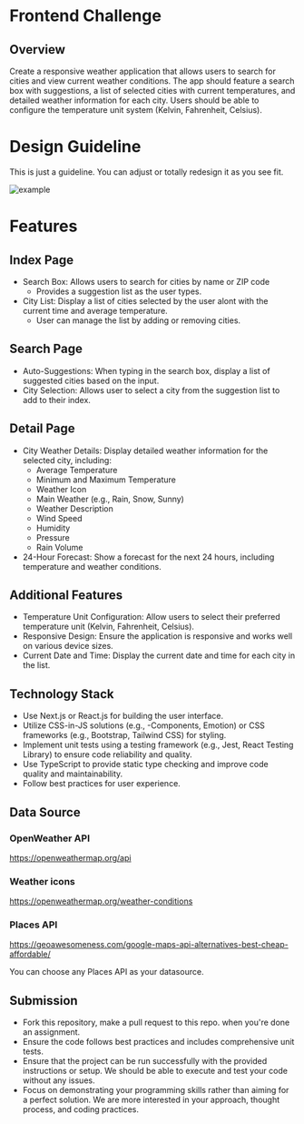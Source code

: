 # Frontend Challenge

## Overview

Create a responsive weather application that allows users to search for cities and view current weather conditions. The app should feature a search box with suggestions, a list of selected cities with current temperatures, and detailed weather information for each city. Users should be able to configure the temperature unit system (Kelvin, Fahrenheit, Celsius).

# Design Guideline

This is just a guideline. You can adjust or totally redesign it as you see fit.

![example](https://github.com/factory-talk/frontend-challenge/assets/120702073/d937815c-b452-4e9c-8a7f-a6fcf1daab0d)

# Features

## Index Page

- Search Box: Allows users to search for cities by name or ZIP code
  - Provides a suggestion list as the user types.
- City List: Display a list of cities selected by the user alont with the current time and average temperature.
  - User can manage the list by adding or removing cities.

## Search Page

- Auto-Suggestions: When typing in the search box, display a list of suggested cities based on the input.
- City Selection: Allows user to select a city from the suggestion list to add to their index.

## Detail Page

- City Weather Details: Display detailed weather information for the selected city, including:
  - Average Temperature
  - Minimum and Maximum Temperature
  - Weather Icon
  - Main Weather (e.g., Rain, Snow, Sunny)
  - Weather Description
  - Wind Speed
  - Humidity
  - Pressure
  - Rain Volume
- 24-Hour Forecast: Show a forecast for the next 24 hours, including temperature and weather conditions.

## Additional Features

- Temperature Unit Configuration: Allow users to select their preferred temperature unit (Kelvin, Fahrenheit, Celsius).
- Responsive Design: Ensure the application is responsive and works well on various device sizes.
- Current Date and Time: Display the current date and time for each city in the list.

## Technology Stack

- Use Next.js or React.js for building the user interface.
- Utilize CSS-in-JS solutions (e.g., -Components, Emotion) or CSS frameworks (e.g., Bootstrap, Tailwind CSS) for styling.
- Implement unit tests using a testing framework (e.g., Jest, React Testing Library) to ensure code reliability and quality.
- Use TypeScript to provide static type checking and improve code quality and maintainability.
- Follow best practices for user experience.

## Data Source

### OpenWeather API

https://openweathermap.org/api

### Weather icons

https://openweathermap.org/weather-conditions

### Places API

https://geoawesomeness.com/google-maps-api-alternatives-best-cheap-affordable/

You can choose any Places API as your datasource.

## Submission

- Fork this repository, make a pull request to this repo. when you're done an assignment.
- Ensure the code follows best practices and includes comprehensive unit tests.
- Ensure that the project can be run successfully with the provided instructions or setup. We should be able to execute and test your code without any issues.
- Focus on demonstrating your programming skills rather than aiming for a perfect solution. We are more interested in your approach, thought process, and coding practices.
